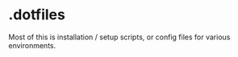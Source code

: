 # .dotfiles

Most of this is installation / setup scripts, or config files for various environments. 
